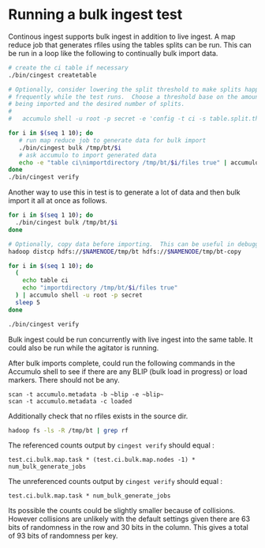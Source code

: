 # Running a bulk ingest test

Continous ingest supports bulk ingest in addition to live ingest. A map reduce
job that generates rfiles using the tables splits can be run.  This can be run
in a loop like the following to continually bulk import data.

```bash
# create the ci table if necessary
./bin/cingest createtable

# Optionally, consider lowering the split threshold to make splits happen more 
# frequently while the test runs.  Choose a threshold base on the amount of data
# being imported and the desired number of splits.
# 
#   accumulo shell -u root -p secret -e 'config -t ci -s table.split.threshold=32M'

for i in $(seq 1 10); do
   # run map reduce job to generate data for bulk import
   ./bin/cingest bulk /tmp/bt/$i
   # ask accumulo to import generated data
   echo -e "table ci\nimportdirectory /tmp/bt/$i/files true" | accumulo shell -u root -p secret
done
./bin/cingest verify
```

Another way to use this in test is to generate a lot of data and then bulk import it all at once as follows.

```bash
for i in $(seq 1 10); do
  ./bin/cingest bulk /tmp/bt/$i
done

# Optionally, copy data before importing.  This can be useful in debugging problems.
hadoop distcp hdfs://$NAMENODE/tmp/bt hdfs://$NAMENODE/tmp/bt-copy

for i in $(seq 1 10); do
  (
    echo table ci
    echo "importdirectory /tmp/bt/$i/files true"
  ) | accumulo shell -u root -p secret
  sleep 5
done

./bin/cingest verify
```

Bulk ingest could be run concurrently with live ingest into the same table.  It
could also be run while the agitator is running.

After bulk imports complete, could run the following commands in the Accumulo shell
to see if there are any BLIP (bulk load in progress) or load markers.  There should
not be any.

```
scan -t accumulo.metadata -b ~blip -e ~blip~
scan -t accumulo.metadata -c loaded
```

Additionally check that no rfiles exists in the source dir.

```bash
hadoop fs -ls -R /tmp/bt | grep rf
```

The referenced counts output by `cingest verify` should equal :

```
test.ci.bulk.map.task * (test.ci.bulk.map.nodes -1) * num_bulk_generate_jobs
``` 

The unreferenced counts output by `cingest verify` should equal :

```
test.ci.bulk.map.task * num_bulk_generate_jobs
``` 

Its possible the counts could be slightly smaller because of collisions. However collisions 
are unlikely with the default settings given there are 63 bits of randomness in the row and 
30 bits in the column.  This gives a total of 93 bits of randomness per key.

